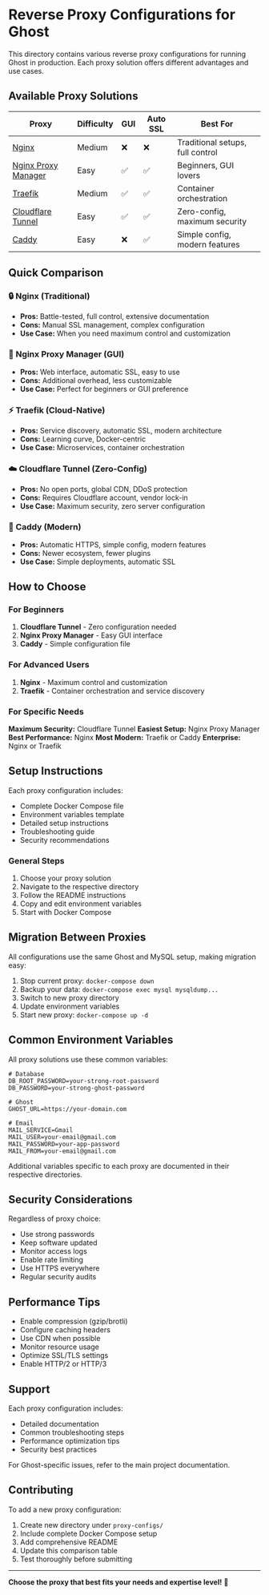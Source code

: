 # Reverse Proxy Configurations for Ghost

This directory contains various reverse proxy configurations for running Ghost in production. Each proxy solution offers different advantages and use cases.

## Available Proxy Solutions

| Proxy | Difficulty | GUI | Auto SSL | Best For |
|-------|------------|-----|----------|----------|
| [Nginx](nginx/) | Medium | ❌ | ❌ | Traditional setups, full control |
| [Nginx Proxy Manager](nginx-proxy-manager/) | Easy | ✅ | ✅ | Beginners, GUI lovers |
| [Traefik](traefik/) | Medium | ✅ | ✅ | Container orchestration |
| [Cloudflare Tunnel](cloudflare-tunnel/) | Easy | ✅ | ✅ | Zero-config, maximum security |
| [Caddy](caddy/) | Easy | ❌ | ✅ | Simple config, modern features |

## Quick Comparison

### 🔒 Nginx (Traditional)
- **Pros:** Battle-tested, full control, extensive documentation
- **Cons:** Manual SSL management, complex configuration
- **Use Case:** When you need maximum control and customization

### 🎨 Nginx Proxy Manager (GUI)
- **Pros:** Web interface, automatic SSL, easy to use
- **Cons:** Additional overhead, less customizable
- **Use Case:** Perfect for beginners or GUI preference

### ⚡ Traefik (Cloud-Native)
- **Pros:** Service discovery, automatic SSL, modern architecture
- **Cons:** Learning curve, Docker-centric
- **Use Case:** Microservices, container orchestration

### ☁️ Cloudflare Tunnel (Zero-Config)
- **Pros:** No open ports, global CDN, DDoS protection
- **Cons:** Requires Cloudflare account, vendor lock-in
- **Use Case:** Maximum security, zero server configuration

### 🚀 Caddy (Modern)
- **Pros:** Automatic HTTPS, simple config, modern features
- **Cons:** Newer ecosystem, fewer plugins
- **Use Case:** Simple deployments, automatic SSL

## How to Choose

### For Beginners
1. **Cloudflare Tunnel** - Zero configuration needed
2. **Nginx Proxy Manager** - Easy GUI interface
3. **Caddy** - Simple configuration file

### For Advanced Users
1. **Nginx** - Maximum control and customization
2. **Traefik** - Container orchestration and service discovery

### For Specific Needs

**Maximum Security:** Cloudflare Tunnel
**Easiest Setup:** Nginx Proxy Manager
**Best Performance:** Nginx
**Most Modern:** Traefik or Caddy
**Enterprise:** Nginx or Traefik

## Setup Instructions

Each proxy configuration includes:
- Complete Docker Compose file
- Environment variables template
- Detailed setup instructions
- Troubleshooting guide
- Security recommendations

### General Steps
1. Choose your proxy solution
2. Navigate to the respective directory
3. Follow the README instructions
4. Copy and edit environment variables
5. Start with Docker Compose

## Migration Between Proxies

All configurations use the same Ghost and MySQL setup, making migration easy:

1. Stop current proxy: `docker-compose down`
2. Backup your data: `docker-compose exec mysql mysqldump...`
3. Switch to new proxy directory
4. Update environment variables
5. Start new proxy: `docker-compose up -d`

## Common Environment Variables

All proxy solutions use these common variables:

```env
# Database
DB_ROOT_PASSWORD=your-strong-root-password
DB_PASSWORD=your-strong-ghost-password

# Ghost
GHOST_URL=https://your-domain.com

# Email
MAIL_SERVICE=Gmail
MAIL_USER=your-email@gmail.com
MAIL_PASSWORD=your-app-password
MAIL_FROM=your-email@gmail.com
```

Additional variables specific to each proxy are documented in their respective directories.

## Security Considerations

Regardless of proxy choice:
- Use strong passwords
- Keep software updated
- Monitor access logs
- Enable rate limiting
- Use HTTPS everywhere
- Regular security audits

## Performance Tips

- Enable compression (gzip/brotli)
- Configure caching headers
- Use CDN when possible
- Monitor resource usage
- Optimize SSL/TLS settings
- Enable HTTP/2 or HTTP/3

## Support

Each proxy configuration includes:
- Detailed documentation
- Common troubleshooting steps
- Performance optimization tips
- Security best practices

For Ghost-specific issues, refer to the main project documentation.

## Contributing

To add a new proxy configuration:
1. Create new directory under `proxy-configs/`
2. Include complete Docker Compose setup
3. Add comprehensive README
4. Update this comparison table
5. Test thoroughly before submitting

---

**Choose the proxy that best fits your needs and expertise level!** 🚀
